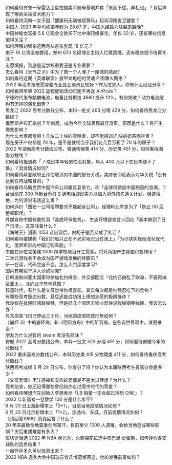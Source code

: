 如何看待齐鲁一号雷达卫星拍摄美军航母基地并称「来而不往，非礼也」？背后体现了哪些尖端技术能力？  
如何看待河南一女子因「健康码无端被赋黄码」起诉河南省卫健委？  
中国人 2020 年平均初婚年龄为 28.67 岁，中国人结婚为啥越来越晚?  
中国神秘女富豪 5.6 亿现金全款买下地中海顶级豪宅，年仅 33 岁，还有哪些信息值得关注？  
如何理解刘强东近两月从京东套现 18 亿元？  
由于 10 亿资金被挪用，郑州 670 名硕博业主陷入烂尾困境，还有哪些细节值得关注？  
志愿填报，到底是选学校重要还是专业重要？  
怎么看待《天气之子》中为了救一个人淹了一座城的结局?  
如何看待近期《英雄联盟》披甲龙龟吧的灵魂 P 图爆火网络？  
2022 年高考报志愿哪些专业就业前景比较好？作为过来人，你有什么经验分享？  
如何看待苹果 2022 返校促销活动可能不再送 AirPods？  
宁德时代发布麒麟电池，电量比特斯拉 4680 提升 13%，有何突破？动力电池结构有怎样的演化趋势？  
黑龙江 2022 高考分数线公布，本科一批文 463 分理 429 分，如何看待黑龙江分数线？  
俄罗斯卢布汇率创 7 年新高，成为今年全球表现最佳货币，原因是什么？将产生哪些影响？  
为什么大家都觉得十几块二十块的雪糕贵，却不觉得20几块的奶茶咖啡贵？  
现在房子产权都是 70 年，是不是就相当于我们花几百万租了 70 年的房子？  
2022 年湖南高考分数线公布，普通物理类 414 分，历史类 451 分，如何看待湖南分数线？  
如何看待报道称「 7 成日本年轻男性没对象，年入 400 万以下在日本结不了婚」？具体情况如何?  
如何看待拜登政府正评估取消对中国的部分关税，美财长耶伦表示对华关税「没有达到任何战略目的​」？  
如何看待马斯克赞中国汽车公司极具竞争力，称「全球将掀起中国制造的浪潮」？  
台当局花 300 万新台币打 2 通电话游说美方以加入境外预先通关计划，但遭拒绝，为何游说电话这么贵？  
如何评价「西安一公司招聘要求不能起诉公司」，经理称此举是为了「防止 00 后整顿职场」？  
外媒宣称中国核酸检测「造成环保危机」， 生态环境部发言人回应「基本做到了日产日清」，这意味着什么？  
《海贼王》漫画 1053 话出现后，白胡子是否又成了笑话？  
如何看待俄媒称「我们的船只正在不光彩地沉没在海上」「为尽快实现俄海军现代化，俄罗斯应向中国订购军舰」？  
中国在伊拉克援建 1000 所学校项目开工奠基，将对两国产生哪些积极作用？  
二次元游戏会不会成为国产游戏发展的绊脚石？  
研一在读，代码完全不会，怎么入门深度学习?  
国内有哪些干净人少的沙滩?  
日韩澳新四亚太国家将参加北约峰会，外交部回应「北约已搞乱了欧洲，不要再搞乱亚太」，北约此举有何意图？  
孩童时代，有什么是父母觉得你很喜欢，其实每次都是你强忍吃下的食物？  
有哪些高考擦边分数，最后还能成功报上理想志愿的极限操作？  
我没有在扰民时间段弹琴，但是好几个邻居去物业反映说我弹钢琴扰民，我该怎么办？  
丹东高铁飞机已停运三个月，当地的疫情防控形势如何？  
《崩坏 3》中的崩坏病，和《明日方舟》中的矿石病，在各自世界观中，谁更难治？  
朋友为什么说我的 steam 库没有品味？  
安徽 2022 高考分数线公布，本科一批文 523 分理 491 分，如何看待安徽今年的分数线？  
2022 重庆高考分数线公布，本科历史类 415 分物理类 411 分，如何看待重庆高考分数线？  
陕西高考成绩 6 月 24 日公布，你查分了吗？你认为本届陕西考生最高分会是多少？  
《父母爱情》里江德福和安杰的爱情是不是太过理想？为什么？  
高考结束，你还记得哪些曾经陪你走过高中时代的零食？  
如何看待理想汽车创始人李想表示「L9 销量一定会超过理想 ONE」？  
2022 年新高考一卷数学 100 分是什么水平?  
6 月 23 日上海新增本土「2+1」，目前当地疫情情况如何？  
6 月 23 日北京新增本土「1+2」，涉通州、东城，目前疫情情况如何？  
《请回答1988》究竟回答了什么？  
20 年来最致命地震重创阿富汗，目前至少 1000 人遇难，会给当地造成哪些影响？灾后重建难度有多大？  
班切罗当选 2022 年 NBA 状元秀，火箭探花位选中贾巴里·史密斯，如何评价各支球队的选秀结果？  
一般怀孕多久可以检测出来？  
2022 NBA 选秀大会中国球员曾凡博遗憾落选，他的发展前景如何？  
